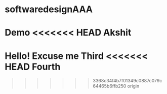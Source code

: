# softwaredesignAAA
Demo
<<<<<<< HEAD
Akshit
=======
Hello!
Excuse me
Third
<<<<<<< HEAD
Fourth
=======
>>>>>>> 3368c34f4b7f01349c0887c079c64465b6ffb250
>>>>>>> origin
